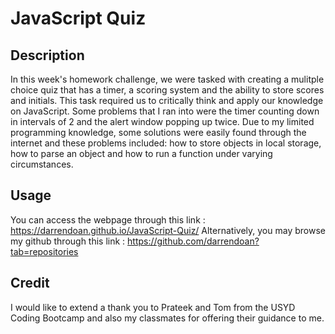 # JavaScript Quiz

## Description 

In this week's homework challenge, we were tasked with creating a mulitple choice quiz that has a timer, a scoring system and the ability to store scores and initials. This task required us to critically think and apply our knowledge on JavaScript. Some problems that I ran into were the timer counting down in intervals of 2 and the alert window popping up twice. Due to my limited programming knowledge, some solutions were easily found through the internet and these problems included: how to store objects in local storage, how to parse an object and how to run a function under varying circumstances. 

## Usage 
You can access the webpage through this link : https://darrendoan.github.io/JavaScript-Quiz/
Alternatively, you may browse my github through this link : https://github.com/darrendoan?tab=repositories

## Credit
I would like to extend a thank you to Prateek and Tom from the USYD Coding Bootcamp and also my classmates for offering their guidance to me. 